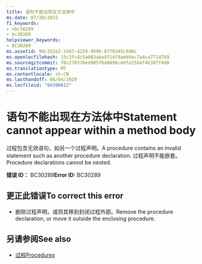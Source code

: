 ```yaml
---
title: 语句不能出现在方法体中
ms.date: 07/20/2015
f1_keywords:
- vbc30289
- bc30289
helpviewer_keywords:
- BC30289
ms.assetid: 9dc332e2-3dd7-4159-959b-6776345c9d0c
ms.openlocfilehash: 15c3fc4c5a083aba4f14f9aeb9ac7a4ca77147b9
ms.sourcegitcommit: f8c270376ed905f6a8896ce0fe25b4f4b38ff498
ms.translationtype: MT
ms.contentlocale: zh-CN
ms.lasthandoff: 06/04/2020
ms.locfileid: "84390612"
---
```

# <a name="statement-cannot-appear-within-a-method-body"></a><span data-ttu-id="e6536-102">语句不能出现在方法体中</span><span class="sxs-lookup"><span data-stu-id="e6536-102">Statement cannot appear within a method body</span></span>
<span data-ttu-id="e6536-103">过程包含无效语句，如另一个过程声明。</span><span class="sxs-lookup"><span data-stu-id="e6536-103">A procedure contains an invalid statement such as another procedure declaration.</span></span> <span data-ttu-id="e6536-104">过程声明不能嵌套。</span><span class="sxs-lookup"><span data-stu-id="e6536-104">Procedure declarations cannot be nested.</span></span>  
  
 <span data-ttu-id="e6536-105">**错误 ID：** BC30289</span><span class="sxs-lookup"><span data-stu-id="e6536-105">**Error ID:** BC30289</span></span>  
  
## <a name="to-correct-this-error"></a><span data-ttu-id="e6536-106">更正此错误</span><span class="sxs-lookup"><span data-stu-id="e6536-106">To correct this error</span></span>  
  
- <span data-ttu-id="e6536-107">删除过程声明，或将其移到封闭过程外部。</span><span class="sxs-lookup"><span data-stu-id="e6536-107">Remove the procedure declaration, or move it outside the enclosing procedure.</span></span>  
  
## <a name="see-also"></a><span data-ttu-id="e6536-108">另请参阅</span><span class="sxs-lookup"><span data-stu-id="e6536-108">See also</span></span>

- [<span data-ttu-id="e6536-109">过程</span><span class="sxs-lookup"><span data-stu-id="e6536-109">Procedures</span></span>](../programming-guide/language-features/procedures/index.md)
